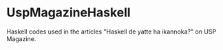 UspMagazineHaskell
==================

Haskell codes used in the articles "Haskell de yatte ha ikannoka?" on USP Magazine.

